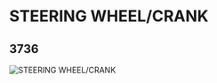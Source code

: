 # STEERING WHEEL/CRANK
## 3736
![STEERING WHEEL/CRANK](https://lc-www-live-s.legocdn.com/media/bricks/5/2/373602.jpg)